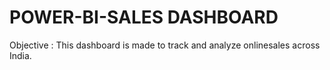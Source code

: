 # POWER-BI-SALES DASHBOARD

Objective : This dashboard is made to track and analyze onlinesales across India.
